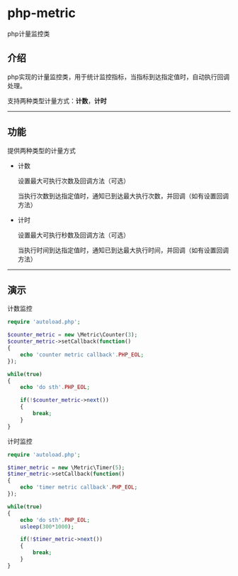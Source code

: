 # php-metric

php计量监控类

## 介绍

php实现的计量监控类，用于统计监控指标，当指标到达指定值时，自动执行回调处理。

支持两种类型计量方式：**计数**，**计时**

---

## 功能

提供两种类型的计量方式

- 计数

  设置最大可执行次数及回调方法（可选）

  当执行次数到达指定值时，通知已到达最大执行次数，并回调（如有设置回调方法）

- 计时

  设置最大可执行秒数及回调方法（可选）

  当执行时间到达指定值时，通知已到达最大执行时间，并回调（如有设置回调方法）

---

## 演示

计数监控

```php
require 'autoload.php';

$counter_metric = new \Metric\Counter(3);
$counter_metric->setCallback(function()
{
    echo 'counter metric callback'.PHP_EOL;
});

while(true)
{
    echo 'do sth'.PHP_EOL;

    if(!$counter_metric->next())
    {
        break;
    }
}
```

计时监控

```php
require 'autoload.php';

$timer_metric = new \Metric\Timer(5);
$timer_metric->setCallback(function()
{
    echo 'timer metric callback'.PHP_EOL;
});

while(true)
{
    echo 'do sth'.PHP_EOL;
    usleep(300*1000);

    if(!$timer_metric->next())
    {
        break;
    }
}
```
